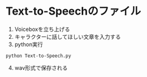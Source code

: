 # Text-to-Speechのファイル
1. Voiceboxを立ち上げる
2. キャラクターに話してほしい文章を入力する
3. python実行
```
python Text-to-Speech.py 
```
4. wav形式で保存される